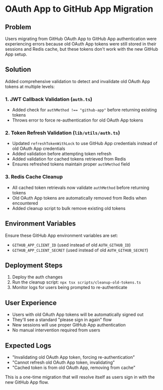 # OAuth App to GitHub App Migration

## Problem

Users migrating from GitHub OAuth App to GitHub App authentication were experiencing errors because old OAuth App tokens were still stored in their sessions and Redis cache, but these tokens don't work with the new GitHub App setup.

## Solution

Added comprehensive validation to detect and invalidate old OAuth App tokens at multiple levels:

### 1. JWT Callback Validation (`auth.ts`)

- Added check for `authMethod !== "github-app"` before returning existing tokens
- Throws error to force re-authentication for old OAuth App tokens

### 2. Token Refresh Validation (`lib/utils/auth.ts`)

- Updated `refreshTokenWithLock` to use GitHub App credentials instead of old OAuth App credentials
- Added validation before attempting token refresh
- Added validation for cached tokens retrieved from Redis
- Ensures refreshed tokens maintain proper `authMethod` field

### 3. Redis Cache Cleanup

- All cached token retrievals now validate `authMethod` before returning tokens
- Old OAuth App tokens are automatically removed from Redis when encountered
- Added cleanup script to bulk remove existing old tokens

## Environment Variables

Ensure these GitHub App environment variables are set:

- `GITHUB_APP_CLIENT_ID` (used instead of old `AUTH_GITHUB_ID`)
- `GITHUB_APP_CLIENT_SECRET` (used instead of old `AUTH_GITHUB_SECRET`)

## Deployment Steps

1. Deploy the auth changes
2. Run the cleanup script: `npx tsx scripts/cleanup-old-tokens.ts`
3. Monitor logs for users being prompted to re-authenticate

## User Experience

- Users with old OAuth App tokens will be automatically signed out
- They'll see a standard "please sign in again" flow
- New sessions will use proper GitHub App authentication
- No manual intervention required from users

## Expected Logs

- "Invalidating old OAuth App token, forcing re-authentication"
- "Cannot refresh old OAuth App token, invalidating"
- "Cached token is from old OAuth App, removing from cache"

This is a one-time migration that will resolve itself as users sign in with the new GitHub App flow.
